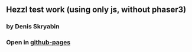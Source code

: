 ##  Hezzl test work (using only js, without phaser3)
### by Denis Skryabin


### Open in [github-pages](https://sden4.github.io/Hezzl_test_js_only/)